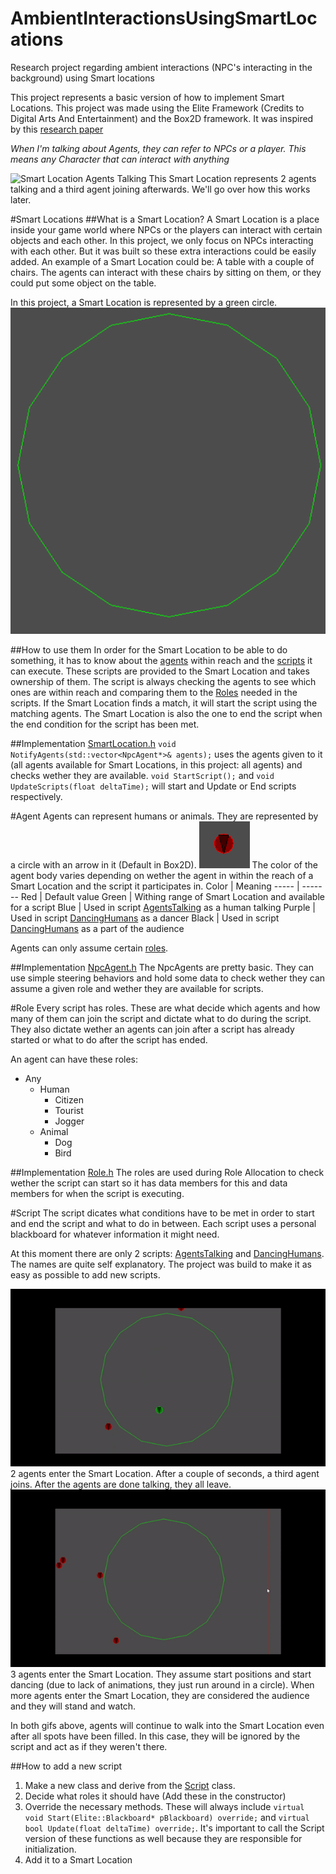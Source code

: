 # AmbientInteractionsUsingSmartLocations
Research project regarding ambient interactions (NPC's interacting in the background) using Smart locations

This project represents a basic version of how to implement Smart Locations.
This project was made using the Elite Framework (Credits to Digital Arts And Entertainment) and the Box2D framework.
It was inspired by this [research paper](http://www.gameaipro.com/GameAIPro3/GameAIPro3_Chapter35_Ambient_Interactions_Improving_Believability_by_Leveraging_Rule-Based_AI.pdf)

*When I'm talking about Agents, they can refer to NPCs or a player. This means any Character that can interact with anything*

![Smart Location Agents Talking](/Assets/SmartLocation0.gif)
This Smart Location represents 2 agents talking and a third agent joining afterwards. We'll go over how this works later.

#Smart Locations
##What is a Smart Location?
A Smart Location is a place inside your game world where NPCs or the players can interact with certain objects and each other.
In this project, we only focus on NPCs interacting with each other. But it was built so these extra interactions could be easily added.
An example of a Smart Location could be: A table with a couple of chairs. The agents can interact with these chairs by sitting on them, or they could put some object on the table.

In this project, a Smart Location is represented by a green circle.
![Smart Location representation](/Assets/SmartLocationRepresentation.png)

##How to use them
In order for the Smart Location to be able to do something, it has to know about the [agents](#Agent) within reach and the [scripts](#Script) it can execute.
These scripts are provided to the Smart Location and takes ownership of them.
The script is always checking the agents to see which ones are within reach and comparing them to the [Roles](#Role) needed in the scripts.
If the Smart Location finds a match, it will start the script using the matching agents. 
The Smart Location is also the one to end the script when the end condition for the script has been met.

##Implementation
[SmartLocation.h](/code/source/projects/App_AmbientInteractions/SmartLocation.h)
`void NotifyAgents(std::vector<NpcAgent*>& agents);` uses the agents given to it (all agents available for Smart Locations, in this project: all agents) and checks wether they are available.
`void StartScript();` and `void UpdateScripts(float deltaTime);` will start and Update or End scripts respectively.

#Agent
Agents can represent humans or animals. They are represented by a circle with an arrow in it (Default in Box2D).
![Agent representation](/Assets/AgentRepresentation.png)
The color of the agent body varies depending on wether the agent in within the reach of a Smart Location and the script it participates in.
Color | Meaning
----- | -------
Red | Default value
Green | Withing range of Smart Location and available for a script
Blue | Used in script [AgentsTalking](/code/source/projects/App_AmbientInteractions/Scripts/AgentsTalking.h) as a human talking
Purple | Used in script [DancingHumans](/code/source/projects/App_AmbientInteractions/Scripts/DancingHumans.h) as a dancer
Black | Used in script [DancingHumans](/code/source/projects/App_AmbientInteractions/Scripts/DancingHumans.h) as a part of the audience

Agents can only assume certain [roles](#Role).

##Implementation
[NpcAgent.h](/code/source/projects/App_AmbientInteractions/NpcAgent.h)
The NpcAgents are pretty basic. They can use simple steering behaviors and hold some data to check wether they can assume a given role and wether they are available for scripts.

#Role
Every script has roles. These are what decide which agents and how many of them can join the script and dictate what to do during the script.
They also dictate wether an agents can join after a script has already started or what to do after the script has ended.

An agent can have these roles:
* Any
	* Human
		* Citizen
		* Tourist
		* Jogger
	* Animal
		* Dog
		* Bird

##Implementation
[Role.h](/code/source/projects/App_AmbientInteractions/Role.h)
The roles are used during Role Allocation to check wether the script can start so it has data members for this and data members for when the script is executing.

#Script
The script dicates what conditions have to be met in order to start and end the script and what to do in between.
Each script uses a personal blackboard for whatever information it might need.

At this moment there are only 2 scripts: [AgentsTalking](/code/source/projects/App_AmbientInteractions/Scripts/AgentsTalking.h) and [DancingHumans](/code/source/projects/App_AmbientInteractions/Scripts/DancingHumans.h).
The names are quite self explanatory. The project was build to make it as easy as possible to add new scripts.

![AgentsTalking](/Assets/AgentsTalking.gif)
2 agents enter the Smart Location. After a couple of seconds, a third agent joins. After the agents are done talking, they all leave.
![DancingHumans](/Assets/DancingHumans.gif)
3 agents enter the Smart Location. They assume start positions and start dancing (due to lack of animations, they just run around in a circle). When more agents enter the Smart Location, they are considered the audience and they will stand and watch.

In both gifs above, agents will continue to walk into the Smart Location even after all spots have been filled. In this case, they will be ignored by the script and act as if they weren't there.

##How to add a new script
1. Make a new class and derive from the [Script](/code/source/projects/App_AmbientInteractions/Script.h) class.
1. Decide what roles it should have (Add these in the constructor)
1. Override the necessary methods. These will always include `virtual void Start(Elite::Blackboard* pBlackboard) override;` and `virtual bool Update(float deltaTime) override;`. It's important to call the Script version of these functions as well because they are responsible for initialization.
1. Add it to a Smart Location


